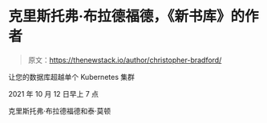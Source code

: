 # 克里斯托弗·布拉德福德，《新书库》的作者

> 原文：<https://thenewstack.io/author/christopher-bradford/>

让您的数据库超越单个 Kubernetes 集群

2021 年 10 月 12 日早上 7 点

克里斯托弗·布拉德福德和泰·莫顿